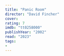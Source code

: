 ```yaml
---
title: "Panic Room"
director: "David Fincher"
cover: 
rating: 7
imdb: "tt0258000"
publishYear: "2002"
read: "2023"
tags:
- 
---
```

